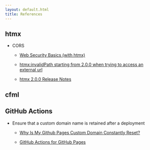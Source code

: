 ```yaml
---
layout: default.html
title: References
---
```

## htmx

*   CORS
    
    *   [Web Security Basics (with htmx)](https://htmx.org/essays/web-security-basics-with-htmx/)
        
    *   [htmx:invalidPath starting from 2.0.0 when trying to access an external url](https://github.com/bigskysoftware/htmx/issues/2858)
        
    *   [htmx 2.0.0 Release Notes](https://htmx.org/posts/2024-06-17-htmx-2-0-0-is-released/#minor-changes)
        

## cfml

## GitHub Actions

*   Ensure that a custom domain name is retained after a deployment
    
    *   [Why Is My Github Pages Custom Domain Constantly Reset?](https://stackoverflow.com/a/72860883)
        
    *   [GitHub Actions for GitHub Pages](https://github.com/peaceiris/actions-gh-pages?tab=readme-ov-file#%EF%B8%8F-add-cname-file-cname)